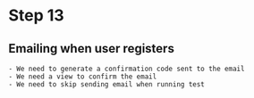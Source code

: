 # Step 13
    
## Emailing when user registers
    - We need to generate a confirmation code sent to the email
    - We need a view to confirm the email
    - We need to skip sending email when running test
    